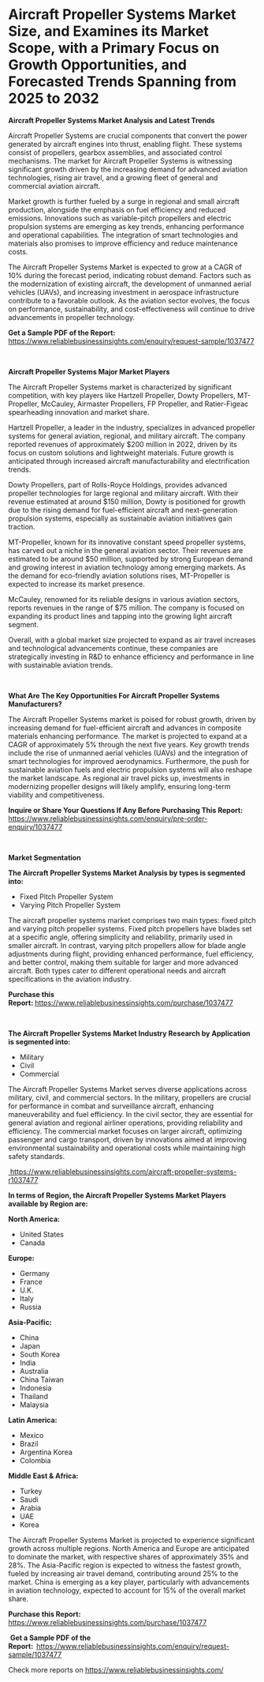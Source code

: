 <p><h1>Aircraft Propeller Systems Market Size, and Examines its Market Scope, with a Primary Focus on Growth Opportunities, and Forecasted Trends Spanning from 2025 to 2032</h1></p><p><strong>Aircraft Propeller Systems Market Analysis and Latest Trends</strong></p>
<p><p>Aircraft Propeller Systems are crucial components that convert the power generated by aircraft engines into thrust, enabling flight. These systems consist of propellers, gearbox assemblies, and associated control mechanisms. The market for Aircraft Propeller Systems is witnessing significant growth driven by the increasing demand for advanced aviation technologies, rising air travel, and a growing fleet of general and commercial aviation aircraft.</p><p>Market growth is further fueled by a surge in regional and small aircraft production, alongside the emphasis on fuel efficiency and reduced emissions. Innovations such as variable-pitch propellers and electric propulsion systems are emerging as key trends, enhancing performance and operational capabilities. The integration of smart technologies and materials also promises to improve efficiency and reduce maintenance costs.</p><p>The Aircraft Propeller Systems Market is expected to grow at a CAGR of 10% during the forecast period, indicating robust demand. Factors such as the modernization of existing aircraft, the development of unmanned aerial vehicles (UAVs), and increasing investment in aerospace infrastructure contribute to a favorable outlook. As the aviation sector evolves, the focus on performance, sustainability, and cost-effectiveness will continue to drive advancements in propeller technology.</p></p>
<p><strong>Get a Sample PDF of the Report:&nbsp;</strong> <a href="https://www.reliablebusinessinsights.com/enquiry/request-sample/1037477?utm_campaign=2840&utm_medium=2&utm_source=Github&utm_content=ia&utm_term=30032025&utm_id=aircraft-propeller-systems">https://www.reliablebusinessinsights.com/enquiry/request-sample/1037477</a></p>
<p>&nbsp;</p>
<p><strong>Aircraft Propeller Systems Major Market Players</strong></p>
<p><p>The Aircraft Propeller Systems market is characterized by significant competition, with key players like Hartzell Propeller, Dowty Propellers, MT-Propeller, McCauley, Airmaster Propellers, FP Propeller, and Ratier-Figeac spearheading innovation and market share.</p><p>Hartzell Propeller, a leader in the industry, specializes in advanced propeller systems for general aviation, regional, and military aircraft. The company reported revenues of approximately $200 million in 2022, driven by its focus on custom solutions and lightweight materials. Future growth is anticipated through increased aircraft manufacturability and electrification trends.</p><p>Dowty Propellers, part of Rolls-Royce Holdings, provides advanced propeller technologies for large regional and military aircraft. With their revenue estimated at around $150 million, Dowty is positioned for growth due to the rising demand for fuel-efficient aircraft and next-generation propulsion systems, especially as sustainable aviation initiatives gain traction.</p><p>MT-Propeller, known for its innovative constant speed propeller systems, has carved out a niche in the general aviation sector. Their revenues are estimated to be around $50 million, supported by strong European demand and growing interest in aviation technology among emerging markets. As the demand for eco-friendly aviation solutions rises, MT-Propeller is expected to increase its market presence.</p><p>McCauley, renowned for its reliable designs in various aviation sectors, reports revenues in the range of $75 million. The company is focused on expanding its product lines and tapping into the growing light aircraft segment. </p><p>Overall, with a global market size projected to expand as air travel increases and technological advancements continue, these companies are strategically investing in R&D to enhance efficiency and performance in line with sustainable aviation trends.</p></p>
<p>&nbsp;</p>
<p><strong>What Are The Key Opportunities For Aircraft Propeller Systems Manufacturers?</strong></p>
<p><p>The Aircraft Propeller Systems market is poised for robust growth, driven by increasing demand for fuel-efficient aircraft and advances in composite materials enhancing performance. The market is projected to expand at a CAGR of approximately 5% through the next five years. Key growth trends include the rise of unmanned aerial vehicles (UAVs) and the integration of smart technologies for improved aerodynamics. Furthermore, the push for sustainable aviation fuels and electric propulsion systems will also reshape the market landscape. As regional air travel picks up, investments in modernizing propeller designs will likely amplify, ensuring long-term viability and competitiveness.</p></p>
<p><strong>Inquire or Share Your Questions If Any Before Purchasing This Report:</strong> <a href="https://www.reliablebusinessinsights.com/enquiry/pre-order-enquiry/1037477?utm_campaign=2840&utm_medium=2&utm_source=Github&utm_content=ia&utm_term=30032025&utm_id=aircraft-propeller-systems">https://www.reliablebusinessinsights.com/enquiry/pre-order-enquiry/1037477</a></p>
<p>&nbsp;</p>
<p><strong>Market Segmentation</strong></p>
<p><strong>The Aircraft Propeller Systems Market Analysis by types is segmented into:</strong></p>
<p><ul><li>Fixed Pitch Propeller System</li><li>Varying Pitch Propeller System</li></ul></p>
<p><p>The aircraft propeller systems market comprises two main types: fixed pitch and varying pitch propeller systems. Fixed pitch propellers have blades set at a specific angle, offering simplicity and reliability, primarily used in smaller aircraft. In contrast, varying pitch propellers allow for blade angle adjustments during flight, providing enhanced performance, fuel efficiency, and better control, making them suitable for larger and more advanced aircraft. Both types cater to different operational needs and aircraft specifications in the aviation industry.</p></p>
<p><strong>Purchase this Report:&nbsp;</strong><a href="https://www.reliablebusinessinsights.com/purchase/1037477?utm_campaign=2840&utm_medium=2&utm_source=Github&utm_content=ia&utm_term=30032025&utm_id=aircraft-propeller-systems">https://www.reliablebusinessinsights.com/purchase/1037477</a></p>
<p>&nbsp;</p>
<p><strong>The Aircraft Propeller Systems Market Industry Research by Application is segmented into:</strong></p>
<p><ul><li>Military</li><li>Civil</li><li>Commercial</li></ul></p>
<p><p>The Aircraft Propeller Systems Market serves diverse applications across military, civil, and commercial sectors. In the military, propellers are crucial for performance in combat and surveillance aircraft, enhancing maneuverability and fuel efficiency. In the civil sector, they are essential for general aviation and regional airliner operations, providing reliability and efficiency. The commercial market focuses on larger aircraft, optimizing passenger and cargo transport, driven by innovations aimed at improving environmental sustainability and operational costs while maintaining high safety standards.</p></p>
<p><a href="https://www.reliablebusinessinsights.com/aircraft-propeller-systems-r1037477?utm_campaign=2840&utm_medium=2&utm_source=Github&utm_content=ia&utm_term=30032025&utm_id=aircraft-propeller-systems">&nbsp;https://www.reliablebusinessinsights.com/aircraft-propeller-systems-r1037477</a></p>
<p><strong>In terms of Region, the Aircraft Propeller Systems Market Players available by Region are:</strong></p>
<p>
    <p> <strong> North America: </strong>
        <ul>
            <li>United States</li>
            <li>Canada</li>
        </ul>
        </p> 
    <p> <strong> Europe: </strong>
        <ul>
            <li>Germany</li>
            <li>France</li>
            <li>U.K.</li>
            <li>Italy</li>
            <li>Russia</li>
        </ul>
        </p> 
    <p> <strong> Asia-Pacific: </strong>
        <ul>
            <li>China</li>
            <li>Japan</li>
            <li>South Korea</li>
            <li>India</li>
            <li>Australia</li>
            <li>China Taiwan</li>
            <li>Indonesia</li>
            <li>Thailand</li>
            <li>Malaysia</li>
        </ul>
        </p> 
    <p> <strong> Latin America: </strong>
        <ul>
            <li>Mexico</li>
            <li>Brazil</li>
            <li>Argentina Korea</li>
            <li>Colombia</li>
        </ul>
        </p> 
    <p> <strong> Middle East & Africa: </strong>
        <ul>
            <li>Turkey</li>
            <li>Saudi</li>
            <li>Arabia</li>
            <li>UAE</li>
            <li>Korea</li>
        </ul>
    </p>
    </p>
<p><p>The Aircraft Propeller Systems Market is projected to experience significant growth across multiple regions. North America and Europe are anticipated to dominate the market, with respective shares of approximately 35% and 28%. The Asia-Pacific region is expected to witness the fastest growth, fueled by increasing air travel demand, contributing around 25% to the market. China is emerging as a key player, particularly with advancements in aviation technology, expected to account for 15% of the overall market share.</p></p>
<p><strong>Purchase this Report: </strong><a href="https://www.reliablebusinessinsights.com/purchase/1037477?utm_campaign=2840&utm_medium=2&utm_source=Github&utm_content=ia&utm_term=30032025&utm_id=aircraft-propeller-systems">https://www.reliablebusinessinsights.com/purchase/1037477</a></p>
<p>&nbsp;<strong>Get a Sample PDF of the Report:&nbsp;&nbsp;</strong><a href="https://www.reliablebusinessinsights.com/enquiry/request-sample/1037477?utm_campaign=2840&utm_medium=2&utm_source=Github&utm_content=ia&utm_term=30032025&utm_id=aircraft-propeller-systems">https://www.reliablebusinessinsights.com/enquiry/request-sample/1037477</a></p>
<p><strong></strong></p>
<p>Check more reports on <a href="https://www.reliablebusinessinsights.com/?utm_campaign=2840&utm_medium=2&utm_source=Github&utm_content=ia&utm_term=30032025&utm_id=aircraft-propeller-systems">https://www.reliablebusinessinsights.com/</a></p>